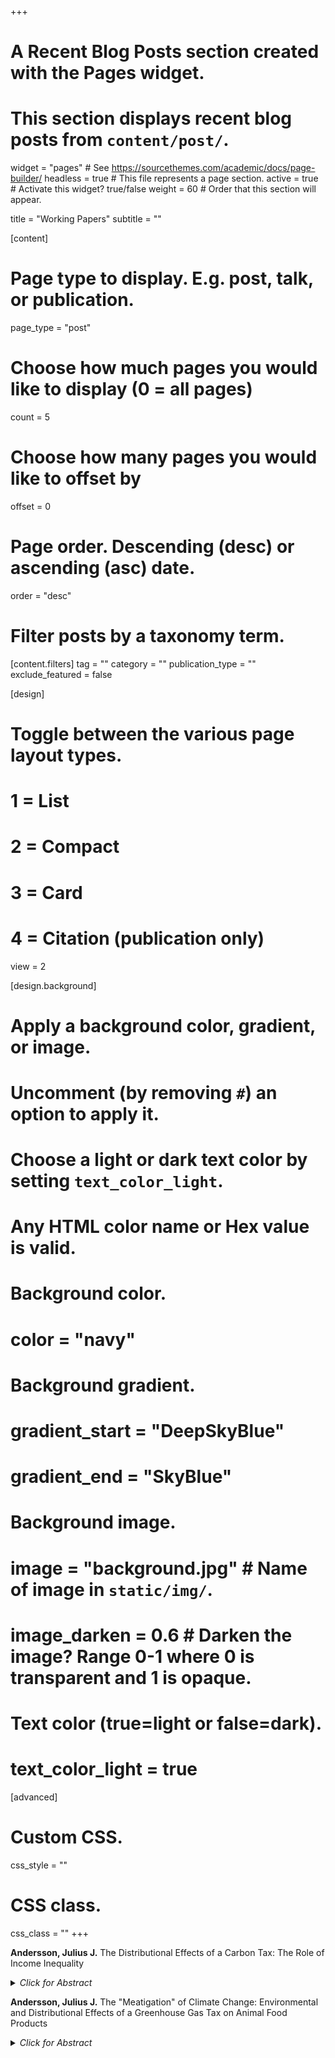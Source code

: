 +++
# A Recent Blog Posts section created with the Pages widget.
# This section displays recent blog posts from `content/post/`.

widget = "pages"  # See https://sourcethemes.com/academic/docs/page-builder/
headless = true  # This file represents a page section.
active = true  # Activate this widget? true/false
weight = 60  # Order that this section will appear.

title = "Working Papers"
subtitle = ""

[content]
  # Page type to display. E.g. post, talk, or publication.
  page_type = "post"
  
  # Choose how much pages you would like to display (0 = all pages)
  count = 5
  
  # Choose how many pages you would like to offset by
  offset = 0

  # Page order. Descending (desc) or ascending (asc) date.
  order = "desc"

  # Filter posts by a taxonomy term.
  [content.filters]
    tag = ""
    category = ""
    publication_type = ""
    exclude_featured = false
  
[design]
  # Toggle between the various page layout types.
  #   1 = List
  #   2 = Compact
  #   3 = Card
  #   4 = Citation (publication only)
  view = 2
  
[design.background]
  # Apply a background color, gradient, or image.
  #   Uncomment (by removing `#`) an option to apply it.
  #   Choose a light or dark text color by setting `text_color_light`.
  #   Any HTML color name or Hex value is valid.
  
  # Background color.
  # color = "navy"
  
  # Background gradient.
  # gradient_start = "DeepSkyBlue"
  # gradient_end = "SkyBlue"
  
  # Background image.
  # image = "background.jpg"  # Name of image in `static/img/`.
  # image_darken = 0.6  # Darken the image? Range 0-1 where 0 is transparent and 1 is opaque.

  # Text color (true=light or false=dark).
  # text_color_light = true  
  
[advanced]
 # Custom CSS. 
 css_style = ""
 
 # CSS class.
 css_class = ""
+++

<strong>Andersson, Julius J.</strong> The Distributional Effects of a Carbon Tax: The Role of Income Inequality

<p><details>
<summary > <em>Click for Abstract</em> </summary>
<div style="text-align: justify">
This empirical study is the first to analyse the determinants of the distributional effects of a consumption tax. The results show that the Swedish carbon tax on transport fuel is regressive between 1999-2012 when measured against annual income, but progressive when using lifetime income. The trend over time, however, is toward an increase in regressivity, which is highly correlated with an increase in income inequality. Analysis of the determinants of distributional effects lends support to our hypothesis that for necessities -- goods with an income elasticity below one -- rising income inequality increases the regressivity of a consumption tax. To mitigate climate change, a carbon tax should be applied to goods that typically are necessities: transport fuel, food, heating, and electricity. Carbon taxation will thus likely be regressive in high-income countries, the more so the more unequal the distribution of income. 
</div>
</details></p>

<p><strong>Andersson, Julius J.</strong> The "Meatigation" of Climate Change: Environmental and Distributional Effects of a Greenhouse Gas Tax on Animal Food Products</p>

<p><details>
<summary > <em>Click for Abstract</em> </summary>
<div style="text-align: justify">
Livestock products are responsible for just under 15 percent of global anthropogenic greenhouse gas emissions and are thereby a major contributor to climate change. Furthermore, estimated emission reductions from improved productivity and livestock management will be cancelled out by growth in livestock numbers since global demand for animal food products is estimated to almost double by 2050. Consequently, a more efficient mitigation approach is to reduce emissions through efforts to lower consumption. This study analyses the climate change mitigation potential, welfare, and distributional effects of a greenhouse gas consumption tax on animal food products in Sweden. The results show that a tax set at the level of 1180 SEK ($130) per ton of carbon dioxide equivalents will reduce annual emissions from food consumption by 6-10 percent depending on the number of animal food products that are taxed. Additionally, the distributional effect will be proportional when measured against lifetime income but regressive when measured against annual income, and with diverse impacts on changes in diets dependent on disposable income. These findings indicate that the tax will be environmentally efficient but how it is implemented is crucial for its acceptance among the general public.
</div>
</details></p>
